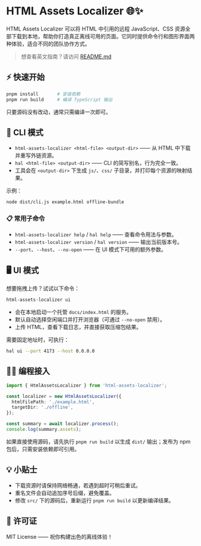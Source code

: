 # HTML Assets Localizer 🌐✨

HTML Assets Localizer 可以将 HTML 中引用的远程 JavaScript、CSS 资源全部下载到本地，帮助你打造真正离线可用的页面。它同时提供命令行和图形界面两种体验，适合不同的团队协作方式。

> 想查看英文指南？请访问 [README.md](README.md)

## ⚡ 快速开始

```bash
pnpm install       # 安装依赖
pnpm run build     # 编译 TypeScript 输出
```

只要源码没有改动，通常只需编译一次即可。

## 🧰 CLI 模式

- `html-assets-localizer <html-file> <output-dir>` —— 从 HTML 中下载并重写外链资源。
- `hal <html-file> <output-dir>` —— CLI 的简写别名，行为完全一致。
- 工具会在 `<output-dir>` 下生成 `js/`、`css/` 子目录，并打印每个资源的映射结果。

示例：

```bash
node dist/cli.js example.html offline-bundle
```

### 📋 常用子命令

- `html-assets-localizer help` / `hal help` —— 查看命令用法与参数。
- `html-assets-localizer version` / `hal version` —— 输出当前版本号。
- `--port`、`--host`、`--no-open` —— 在 UI 模式下可用的额外参数。

## 🖥️ UI 模式

想要拖拽上传？试试以下命令：

```bash
html-assets-localizer ui
```

- 会在本地启动一个托管 `docs/index.html` 的服务。
- 默认自动选择空闲端口并打开浏览器（可通过 `--no-open` 禁用）。
- 上传 HTML，查看下载日志，并直接获取压缩包结果。

需要固定地址时，可执行：

```bash
hal ui --port 4173 --host 0.0.0.0
```

## 🧑‍💻 编程接入

```ts
import { HtmlAssetsLocalizer } from 'html-assets-localizer';

const localizer = new HtmlAssetsLocalizer({
  htmlFilePath: './example.html',
  targetDir: './offline',
});

const summary = await localizer.process();
console.log(summary.assets);
```

如果直接使用源码，请先执行 `pnpm run build` 以生成 `dist/` 输出；发布为 npm 包后，只需安装依赖即可引用。

## 💡 小贴士

- 下载资源时请保持网络畅通，若遇到超时可稍后重试。
- 重名文件会自动追加序号后缀，避免覆盖。
- 修改 `src/` 下的源码后，重新运行 `pnpm run build` 以更新编译结果。

## 📄 许可证

MIT License —— 祝你构建出色的离线体验！
